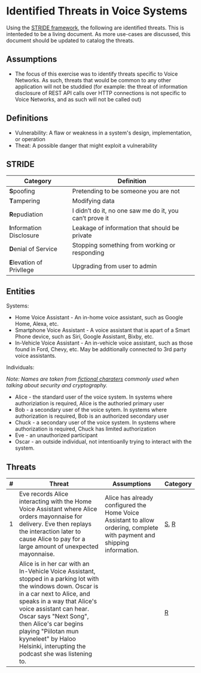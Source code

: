 # Identified Threats in Voice Systems

Using the [STRIDE framework](https://en.wikipedia.org/wiki/STRIDE_(security)), the following are identified threats. This is intenteded to be a living document. As more use-cases are discussed, this document should be updated to catalog the threats.

## Assumptions
  * The focus of this exercise was to identify threats specific to Voice Networks.  As such, threats that would be common to any other application will not be studdied (for example: the threat of information disclosure of REST API calls over HTTP connections is not specific to Voice Networks, and as such will not be called out)

 ## Definitions
 
  * Vulnerability: A flaw or weakness in a system's design, implementation, or operation
  * Theat: A possible danger that might exploit a vulnerability

## STRIDE

| Category                   | Definition |
| -------------------------- | ---------- |
| **S**poofing               | Pretending to be someone you are not |
| **T**ampering              | Modifying data |
| **R**epudiation            | I didn’t do it, no one saw me do it, you can’t prove it |
| **I**nformation Disclosure | Leakage of information that should be private |
| **D**enial of Service      | Stopping something from working or responding |
| **E**levation of Privllege | Upgrading from user to admin |

## Entities

Systems:
 * Home Voice Assistant - An in-home voice assistant, such as Google Home, Alexa, etc. 
 * Smartphone Voice Assistant - A voice assistant that is apart of a Smart Phone device, such as Siri, Google Assistant, Bixby, etc.
 * In-Vehicle Voice Assistant - An in-vehicle voice assistant, such as those found in Ford, Chevy, etc.  May be additionally connected to 3rd party voice assistants.

Individuals: 

_Note: Names are taken from [fictional charaters](https://en.wikipedia.org/wiki/Alice_and_Bob) commonly used when talking about security and cryptography._

 * Alice - the standard user of the voice system.  In systems where authoriziation is required, Alice is the authoried primary user
 * Bob - a secondary user of the voice sytem.  In systems where authorization is required, Bob is an authorized secondary user
 * Chuck - a secondary user of the voice system. In systems where authorization is required, Chuck has limited authorization
 * Eve - an unauthorized participant 
 * Oscar - an outside individual, not intentioanlly trying to interact with the system.

## Threats

| # | Threat | Assumptions | Category |
|---|---|---|---|
| 1 | Eve records Alice interacting with the Home Voice Assistant where Alice orders mayonnaise for delivery.  Eve then replays the interaction later to cause Alice to pay for a large amount of unexpected mayonnaise. | Alice has already configured the Home Voice Assistant to allow ordering, complete with payment and shipping information. | [S](#stride "Spoofing"), [R](#stride "Repudiation") |
|  | Alice is in her car with an In-Vehicle Voice Assistant, stopped in a parking lot with the windows down.  Oscar is in a car next to Alice, and speaks in a way that Alice's voice assistant can hear.  Oscar says "Next Song", then Alice's car begins playing "Piilotan mun kyyneleet"	by Haloo Helsinki, interupting the podcast she was listening to. | | [R](#stride "Repudiation") |


